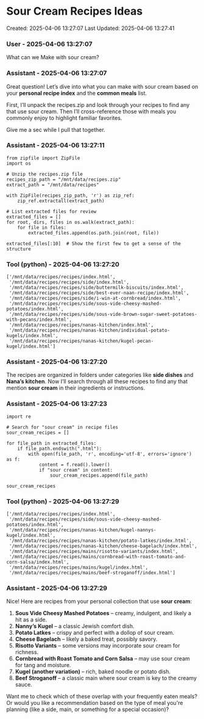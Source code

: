 # Sour Cream Recipes Ideas

Created: 2025-04-06 13:27:07
Last Updated: 2025-04-06 13:27:41

### User - 2025-04-06 13:27:07

What can we Make with sour cream?

### Assistant - 2025-04-06 13:27:07

Great question! Let’s dive into what you can make with sour cream based on your **personal recipe index** and the **common meals** list.

First, I’ll unpack the recipes.zip and look through your recipes to find any that use sour cream. Then I’ll cross-reference those with meals you commonly enjoy to highlight familiar favorites.

Give me a sec while I pull that together.

### Assistant - 2025-04-06 13:27:11

```unknown
from zipfile import ZipFile
import os

# Unzip the recipes.zip file
recipes_zip_path = "/mnt/data/recipes.zip"
extract_path = "/mnt/data/recipes"

with ZipFile(recipes_zip_path, 'r') as zip_ref:
    zip_ref.extractall(extract_path)

# List extracted files for review
extracted_files = []
for root, dirs, files in os.walk(extract_path):
    for file in files:
        extracted_files.append(os.path.join(root, file))

extracted_files[:10]  # Show the first few to get a sense of the structure
```

### Tool (python) - 2025-04-06 13:27:20

```
['/mnt/data/recipes/recipes/index.html',
 '/mnt/data/recipes/recipes/side/index.html',
 '/mnt/data/recipes/recipes/side/buttermilk-biscuits/index.html',
 '/mnt/data/recipes/recipes/side/best-ever-naan-recipe/index.html',
 '/mnt/data/recipes/recipes/side/i-win-at-cornbread/index.html',
 '/mnt/data/recipes/recipes/side/sous-vide-cheesy-mashed-potatoes/index.html',
 '/mnt/data/recipes/recipes/side/sous-vide-brown-sugar-sweet-potatoes-with-pecans/index.html',
 '/mnt/data/recipes/recipes/nanas-kitchen/index.html',
 '/mnt/data/recipes/recipes/nanas-kitchen/individual-potato-kugels/index.html',
 '/mnt/data/recipes/recipes/nanas-kitchen/kugel-pecan-kugel/index.html']
```

### Assistant - 2025-04-06 13:27:20

The recipes are organized in folders under categories like **side dishes** and **Nana’s kitchen**. Now I’ll search through all these recipes to find any that mention **sour cream** in their ingredients or instructions.

### Assistant - 2025-04-06 13:27:23

```unknown
import re

# Search for "sour cream" in recipe files
sour_cream_recipes = []

for file_path in extracted_files:
    if file_path.endswith(".html"):
        with open(file_path, 'r', encoding='utf-8', errors='ignore') as f:
            content = f.read().lower()
            if "sour cream" in content:
                sour_cream_recipes.append(file_path)

sour_cream_recipes
```

### Tool (python) - 2025-04-06 13:27:29

```
['/mnt/data/recipes/recipes/index.html',
 '/mnt/data/recipes/recipes/side/sous-vide-cheesy-mashed-potatoes/index.html',
 '/mnt/data/recipes/recipes/nanas-kitchen/kugel-nannys-kugel/index.html',
 '/mnt/data/recipes/recipes/nanas-kitchen/potato-latkes/index.html',
 '/mnt/data/recipes/recipes/nanas-kitchen/cheese-bagelach/index.html',
 '/mnt/data/recipes/recipes/mains/risotto-variants/index.html',
 '/mnt/data/recipes/recipes/mains/cornbread-with-roast-tomato-and-corn-salsa/index.html',
 '/mnt/data/recipes/recipes/mains/kugel/index.html',
 '/mnt/data/recipes/recipes/mains/beef-stroganoff/index.html']
```

### Assistant - 2025-04-06 13:27:29

Nice! Here are recipes from your personal collection that use **sour cream**:

1. **Sous Vide Cheesy Mashed Potatoes** – creamy, indulgent, and likely a hit as a side.
2. **Nanny’s Kugel** – a classic Jewish comfort dish.
3. **Potato Latkes** – crispy and perfect with a dollop of sour cream.
4. **Cheese Bagelach** – likely a baked treat, possibly savory.
5. **Risotto Variants** – some versions may incorporate sour cream for richness.
6. **Cornbread with Roast Tomato and Corn Salsa** – may use sour cream for tang and moisture.
7. **Kugel (another variation)** – rich, baked noodle or potato dish.
8. **Beef Stroganoff** – a classic main where sour cream is key to the creamy sauce.

Want me to check which of these overlap with your frequently eaten meals? Or would you like a recommendation based on the type of meal you're planning (like a side, main, or something for a special occasion)?

